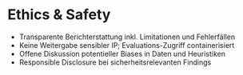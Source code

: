 # Ethics & Safety

- Transparente Berichterstattung inkl. Limitationen und Fehlerfällen
- Keine Weitergabe sensibler IP; Evaluations-Zugriff containerisiert
- Offene Diskussion potentieller Biases in Daten und Heuristiken
- Responsible Disclosure bei sicherheitsrelevanten Findings
